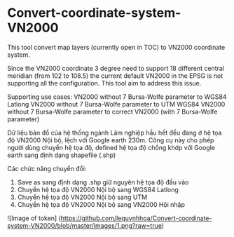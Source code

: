 # Convert-coordinate-system-VN2000
This tool convert map layers (currently open in TOC) to VN2000 coordinate system.

Since the VN2000 coordinate 3 degree need to support 18 different central meridian (from 102 to 108.5) the current default VN2000 in the EPSG is not supporting all the configuration. This tool aim to address this issue.

Supporting use cases:
VN2000 without 7 Bursa-Wolfe parameter to WGS84 Latlong
VN2000 without 7 Bursa-Wolfe parameter to UTM WGS84
VN2000 without 7 Bursa-Wolfe parameter to correct VN2000 (with 7 Bursa-Wolfe parameter)

Dữ liệu bản đồ của hệ thống ngành Lâm nghiệp hầu hết đều đang ở hệ tọa độ VN2000 Nội bộ, lệch với Google earth 230m. Công cụ này cho phép người dùng chuyển hệ tọa độ, defined hệ tọa độ chồng khớp với Google earth sang định dạng shapefile (.shp)

Các chức năng chuyển đổi:
1. Save as sang định dạng .shp giữ nguyên hệ tọa độ đầu vào
2. Chuyển hệ tọa độ VN2000 Nội bộ sang WGS84 Latlong
3. Chuyển hệ tọa độ VN2000 Nội bộ sang UTM
4. Chuyển hệ tọa độ VN2000 Nội bộ sang VN2000 Hội nhập

![Image of token]
(https://github.com/lequynhhoa/Convert-coordinate-system-VN2000/blob/master/images/1.png?raw=true)
